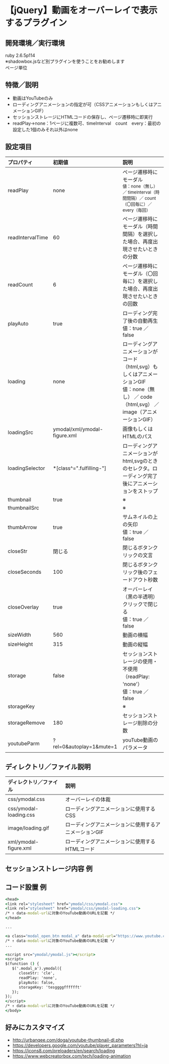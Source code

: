 # 【jQuery】動画をオーバーレイで表示するプラグイン

## 開発環境／実行環境
ruby 2.6.5p114  
※shadowbox.jsなど別プラグインを使うことをお勧めします   
ページ単位

## 特徴／説明
- 動画はYouTubeのみ
- ローディングアニメーションの指定が可（CSSアニメーションもしくはアニメーションGIF）
- セッションストレージにHTMLコードの保存し、ページ遷移時に即実行
- readPlay→none：1ページに複数可、timeInterval　count　every：最初の設定した1個のみそれ以外はnone

## 設定項目
| プロパティ | 初期値 | 説明 | 
|:------------|:------------|:------------|
| readPlay | none | ページ遷移時にモーダル<br><small>値：none（無し）／ timeInterval（時間間隔）／ count（〇回毎に）／ every（毎回）<small> |
| readIntervalTime | 60 | ページ遷移時にモーダル（時間間隔）を選択した場合、再度出現させたいときの分数
| readCount | 6 | ページ遷移時にモーダル（〇回毎に）を選択した場合、再度出現させたいときの回数
| playAuto | true | ローディング完了後の自動再生<br>値：true ／ false | | 
| loading | none | ローディングアニメーションがコード（html,svg）もしくはアニメーションGIF<br>値：none（無し） ／ code（html,svg） ／ image（アニメーションGIF） |
| loadingSrc | ymodal/xml/ymodal-figure.xml | 画像もしくはHTMLのパス |
| loadingSelector | *[class^=".fulfilling-"] | ローディングアニメーションがhtml,svgのときのセレクタ。ローディング完了後にアニメーションをストップ |
| thumbnail | true | ※
| thumbnailSrc |  | ※
| thumbArrow | true | サムネイルの上の矢印<br>値：true ／ false |
| closeStr | 閉じる | 閉じるボタンクリックの文言 |
| closeSeconds | 100 | 閉じるボタンクリック後のフェードアウト秒数 |
| closeOverlay | true | オーバーレイ（黒の半透明）クリックで閉じる<br>値：true ／ false |
| sizeWidth | 560 | 動画の横幅 |
| sizeHeight | 315 | 動画の縦幅 |
| storage | false | セッションストレージの使用・不使用（readPlay: 'none'）<br>値：true ／ false |
| storageKey |  | ※
| storageRemove | 180 | セッションストレージ削除の分数 |
| youtubeParm | ?rel=0&autoplay=1&mute=1 | youTube動画のパラメータ |

## ディレクトリ／ファイル説明
| ディレクトリ／ファイル | 説明 | 
|:------------|:------------|
| css/ymodal.css | オーバーレイの体裁 |
| css/ymodal-loading.css | ローディングアニメーションに使用するCSS |
| image/loading.gif | ローディングアニメーションに使用するアニメーションGIF |
| xml/ymodal-figure.xml | ローディングアニメーションに使用するHTMLコード | 

## セッションストレージ内容 例

## コード設置 例
```end.cmd
<head>
<link rel="stylesheet" href="ymodal/css/ymodal.css">
<link rel="stylesheet" href="ymodal/css/ymodal-loading.css">
/* ↑ data-modal-urlに対象のYouTube動画のURLを記載 */
</head>

...

<a class="modal_open_btn modal_a" data-modal-url="https://www.youtube.com/watch?v=●●●"><img　src="img/sample.jpg" alt=""></a>
/* ↑ data-modal-urlに対象のYouTube動画のURLを記載 */
...

<script src="ymodal/ymodal.js"></script>
<script>
$(function () {
   $('.modal_a').ymodal({
      closeStr: 'cle',
      readPlay: 'none',
      playAuto: false,
      storageKey: 'tesggggfffffft'
   });
});
</script>
/* ↑ data-modal-urlに対象のYouTube動画のURLを記載 */
</body>
```

## 好みにカスタマイズ
- http://urbanqee.com/doga/youtube-thumbnail-dl.php
- https://developers.google.com/youtube/player_parameters?hl=ja
- https://icons8.com/preloaders/en/search/loading
- https://www.webcreatorbox.com/tech/loading-animation
